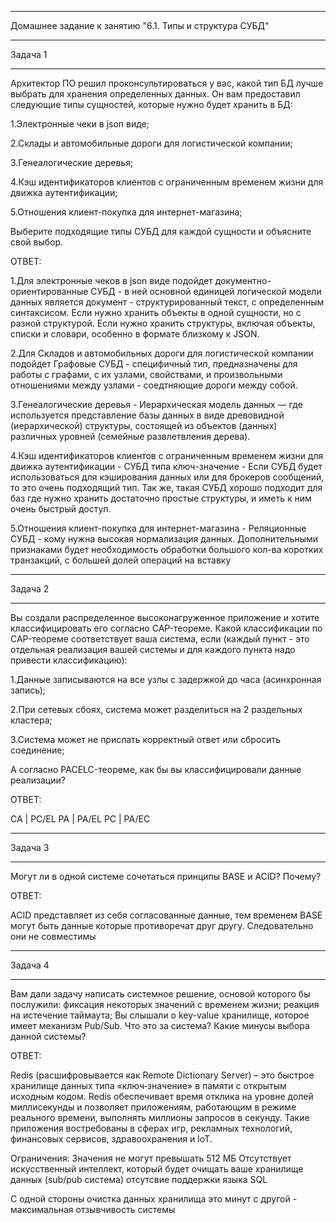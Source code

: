 __________________________________________________________________________
Домашнее задание к занятию "6.1. Типы и структура СУБД"
__________________________________________________________________________
Задача 1
__________________________________________________________________________

Архитектор ПО решил проконсультироваться у вас, какой тип БД лучше выбрать для хранения определенных данных. Он вам предоставил следующие типы сущностей, которые нужно будет хранить в БД: 

1.Электронные чеки в json виде; 

2.Склады и автомобильные дороги для логистической компании; 

3.Генеалогические деревья; 

4.Кэш идентификаторов клиентов с ограниченным временем жизни для движка аутентификации; 

5.Отношения клиент-покупка для интернет-магазина; 

Выберите подходящие типы СУБД для каждой сущности и объясните свой выбор.

ОТВЕТ:

1.Для электронные чеков в json виде подойдет документно-ориентированные СУБД - в ней основной единицей логической модели данных является документ - структурированный текст, с определенным синтаксисом. Если нужно хранить объекты в одной сущности, но с разной структурой. Если нужно хранить структуры, включая объекты, списки и словари, особенно в формате близкому к JSON.


2.Для Складов и автомобильных дороги для логистической компании подойдет Графовые СУБД - специфичный тип, предназначены для работы с графами, с их узлами, свойствами, и произвольными отношениями между узлами - соедтняющие дороги между собой.

3.Генеалогические деревья - Иерархическая модель данных —  где используется представление базы данных в виде древовидной (иерархической) структуры, состоящей из объектов (данных) различных уровней (семейные развлетвления дерева).

4.Кэш идентификаторов клиентов с ограниченным временем жизни для движка аутентификации - СУБД типа ключ-значение - Если СУБД будет использоваться для кэширования данных или для брокеров сообщений, то это очень подходящий тип. Так же, такая СУБД хорошо подходит для баз где нужно хранить достаточно простые структуры, и иметь к ним очень быстрый доступ.

5.Отношения клиент-покупка для интернет-магазина - Реляционные СУБД - кому нужна высокая нормализация данных. Дополнительными признаками будет необходимость обработки большого кол-ва коротких транзакций, с большей долей операций на вставку

__________________________________________________________________________
Задача 2
__________________________________________________________________________
Вы создали распределенное высоконагруженное приложение и хотите классифицировать его согласно CAP-теореме. Какой классификации по CAP-теореме соответствует ваша система, если (каждый пункт - это отдельная реализация вашей системы и для каждого пункта надо привести классификацию): 

1.Данные записываются на все узлы с задержкой до часа (асинхронная запись);

2.При сетевых сбоях, система может разделиться на 2 раздельных кластера; 

3.Система может не прислать корректный ответ или сбросить соединение; 

А согласно PACELC-теореме, как бы вы классифицировали данные реализации?

ОТВЕТ:

CA | PC/EL
PA | PA/EL
PC | PA/EC

__________________________________________________________________________
Задача 3
__________________________________________________________________________

Могут ли в одной системе сочетаться принципы BASE и ACID? Почему?

ОТВЕТ:

ACID представляет из себя согласованные данные, тем временем BASE могут быть данные которые противоречат друг другу.  Следовательно они не совместимы

__________________________________________________________________________
Задача 4
__________________________________________________________________________

Вам дали задачу написать системное решение, основой которого бы послужили: фиксация некоторых значений с временем жизни; реакция на истечение таймаута; Вы слышали о key-value хранилище, которое имеет механизм Pub/Sub. Что это за система? Какие минусы выбора данной системы?

ОТВЕТ:

Redis (расшифровывается как Remote Dictionary Server) – это быстрое хранилище данных типа «ключ‑значение» в памяти с открытым исходным кодом.
Redis обеспечивает время отклика на уровне долей миллисекунды и позволяет приложениям, работающим в режиме реального времени, выполнять миллионы запросов в секунду. Такие приложения востребованы в сферах игр, рекламных технологий, финансовых сервисов, здравоохранения и IoT.

Ограничения:
Значения не могут превышать 512 МБ
Отсутствует искусственный интеллект, который будет очищать ваше хранилище данных (sub/pub система)
отсутсвие поддержки  языка SQL

С одной стороны очистка данных хранилища это минут с другой - максимальная отзывчивость системы

